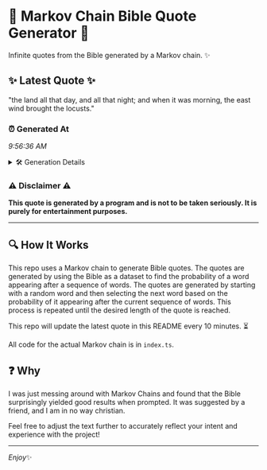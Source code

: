 # 📖 Markov Chain Bible Quote Generator 📖

Infinite quotes from the Bible generated by a Markov chain. ✨

## ✨ Latest Quote ✨
"the land all that day, and all that night; and when it was morning, the east wind brought the locusts."

### ⏰ Generated At
*9:56:36 AM*

<details>
    <summary>🛠️ Generation Details</summary>
    <p>
        <strong>🌱 Seed:</strong> the<br>
        <strong>🔄 Iterations:</strong> 19<br>
        <strong>📜 Context History:</strong><br>[ the ]: land<br>[ the, land ]: all<br>[ the, land, all ]: that<br>[ the, land, all, that ]: day,<br>[ the, land, all, that, day, ]: and<br>[ the, land, all, that, day,, and ]: all<br>[ land, all, that, day,, and, all ]: that<br>[ all, that, day,, and, all, that ]: night;<br>[ that, day,, and, all, that, night; ]: and<br>[ day,, and, all, that, night;, and ]: when<br>[ and, all, that, night;, and, when ]: it<br>[ all, that, night;, and, when, it ]: was<br>[ that, night;, and, when, it, was ]: morning,<br>[ night;, and, when, it, was, morning, ]: the<br>[ and, when, it, was, morning,, the ]: east<br>[ when, it, was, morning,, the, east ]: wind<br>[ it, was, morning,, the, east, wind ]: brought<br>[ was, morning,, the, east, wind, brought ]: the<br>[ morning,, the, east, wind, brought, the ]: locusts.<br>
    </p>
</details>

### ⚠️ Disclaimer ⚠️
**This quote is generated by a program and is not to be taken seriously. It is purely for entertainment purposes.**

---

## 🔍 How It Works

This repo uses a Markov chain to generate Bible quotes. The quotes are generated by using the Bible as a dataset to find the probability of a word appearing after a sequence of words. The quotes are generated by starting with a random word and then selecting the next word based on the probability of it appearing after the current sequence of words. This process is repeated until the desired length of the quote is reached.

This repo will update the latest quote in this README every 10 minutes. ⏳

All code for the actual Markov chain is in `index.ts`.

## ❓ Why

I was just messing around with Markov Chains and found that the Bible surprisingly yielded good results when prompted. 
It was suggested by a friend, and I am in no way christian.

Feel free to adjust the text further to accurately reflect your intent and experience with the project!

---

*Enjoy*✨
